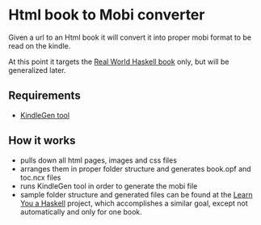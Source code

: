 # Html book to Mobi converter
Given a url to an Html book it will convert it into proper mobi format to be read on the kindle.

At this point it targets the [Real World Haskell book](http://book.realworldhaskell.org/read/)
only, but will be generalized later.

## Requirements
- [KindleGen tool](http://www.amazon.com/gp/feature.html?ie=UTF8&docId=1000234621)

## How it works
- pulls down all html pages, images and css files
- arranges them in proper folder structure and generates book.opf and toc.ncx files 
- runs KindleGen tool in order to generate the mobi file
- sample folder structure and generated files can be found at the [Learn You a
  Haskell](https://github.com/igstan/learn-you-a-haskell-kindle) project, which
accomplishes a similar goal, except not automatically and only for one book.

